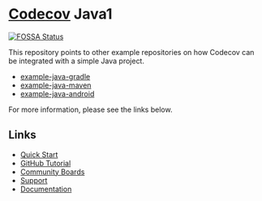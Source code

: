 # [Codecov](https://codecov.io) Java1
[![FOSSA Status](https://app.fossa.com/api/projects/git%2Bgithub.com%2Fcodecov%2Fexample-java.svg?type=shield)](https://app.fossa.com/projects/git%2Bgithub.com%2Fcodecov%2Fexample-java?ref=badge_shield)

This repository points to other example repositories on how Codecov can be integrated with a simple Java project.

- [example-java-gradle](https://github.com/codecov/example-java-gradle)
- [example-java-maven](https://github.com/codecov/example-java-maven)
- [example-java-android](https://github.com/codecov/example-java-android)

For more information, please see the links below.

## Links
- [Quick Start](https://docs.codecov.com/docs/quick-start)
- [GitHub Tutorial](https://docs.codecov.com/docs/github-tutorial)
- [Community Boards](https://community.codecov.io)
- [Support](https://codecov.io/support)
- [Documentation](https://docs.codecov.io)
